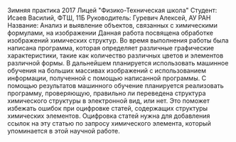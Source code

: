 Зимняя практика 2017
Лицей "Физико-Техническая школа"
Студент: Исаев Василий, ФТШ, 11Б
Руководитель: Гуревич Алексей, АУ РАН
Название: Анализ и выявление объектов, связанных с химическими формулами, на изображении
Данная работа посвящена обработке изображений химических структур. Во время выполнения работы была написана программа, которая определяет различные графические характеристики, такие как количество различных цветов и элементов различной формы. В дальнейшем планируется использовать машинное обучения на больших массивах изображений с использованием информации, полученной с помощью написанной программы. С помощью результатов машинного обучение планируется реализовать программу, проверяющую, правильно ли переведена структура химического структуры в электронной вид, или нет. Это поможет избежать ошибок при оцифровке статей, содержащих структуры химических элементов. Оцифровка статей нужна для добавления ссылок на эту статью по запросу химического элемента, который упоминается в этой научной работе.
